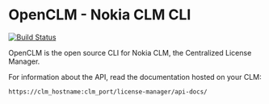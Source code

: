 OpenCLM - Nokia CLM CLI
=============================

[![Build Status](https://travis-ci.org/maxiterr/openclm.svg?branch=master)](https://travis-ci.org/maxiterr/openclm)

OpenCLM is the open source CLI for Nokia CLM, the Centralized License Manager.


For information about the API, read the documentation hosted on your CLM:

    https://clm_hostname:clm_port/license-manager/api-docs/

